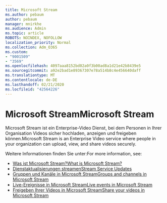 ```yaml
---
title: Microsoft Stream
ms.author: pebaum
author: pebaum
manager: mnirkhe
ms.audience: Admin
ms.topic: article
ROBOTS: NOINDEX, NOFOLLOW
localization_priority: Normal
ms.collection: Adm_O365
ms.custom:
- "9001509"
- "3569"
ms.openlocfilehash: 4097aaa8152bd02a0f3b00ad8a1d21e42b8439e5
ms.sourcegitcommit: a92e2bad1e89367307e78a514b8c4e456640daff
ms.translationtype: MT
ms.contentlocale: de-DE
ms.lasthandoff: 02/21/2020
ms.locfileid: "42564226"
---
```

# <a name="microsoft-stream"></a><span data-ttu-id="6b9f6-102">Microsoft Stream</span><span class="sxs-lookup"><span data-stu-id="6b9f6-102">Microsoft Stream</span></span>

<span data-ttu-id="6b9f6-103">Microsoft Stream ist ein Enterprise-Video Dienst, bei dem Personen in Ihrer Organisation Videos sicher hochladen, anzeigen und freigeben können.</span><span class="sxs-lookup"><span data-stu-id="6b9f6-103">Microsoft Stream is an Enterprise Video service where people in your organization can upload, view, and share videos securely.</span></span> 

<span data-ttu-id="6b9f6-104">Weitere Informationen finden Sie unter:</span><span class="sxs-lookup"><span data-stu-id="6b9f6-104">For more information, see:</span></span>

- [<span data-ttu-id="6b9f6-105">Was ist Microsoft Stream?</span><span class="sxs-lookup"><span data-stu-id="6b9f6-105">What is Microsoft Stream?</span></span>](https://docs.microsoft.com/en-us/stream/overview)
- [<span data-ttu-id="6b9f6-106">Dienstaktualisierungen streamen</span><span class="sxs-lookup"><span data-stu-id="6b9f6-106">Stream Service Updates</span></span>](https://techcommunity.microsoft.com/t5/microsoft-stream-service-updates/bd-p/StreamAnnouncements)
- [<span data-ttu-id="6b9f6-107">Gruppen und Kanäle in Microsoft Stream</span><span class="sxs-lookup"><span data-stu-id="6b9f6-107">Groups and channels in Microsoft Stream</span></span>](https://docs.microsoft.com/en-us/stream/groups-channels-organization)
- [<span data-ttu-id="6b9f6-108">Live-Ereignisse in Microsoft Stream</span><span class="sxs-lookup"><span data-stu-id="6b9f6-108">Live events in Microsoft Stream</span></span>](https://docs.microsoft.com/en-us/stream/live-event-overview)
- [<span data-ttu-id="6b9f6-109">Freigeben Ihrer Videos in Microsoft Stream</span><span class="sxs-lookup"><span data-stu-id="6b9f6-109">Share your videos in Microsoft Stream</span></span>](https://docs.microsoft.com/en-us/stream/portal-share-video)